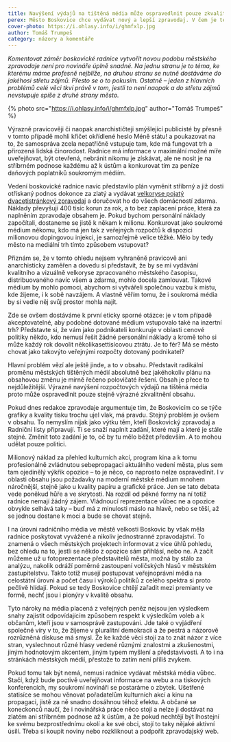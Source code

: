 ```yaml
---
title: Navýšení výdajů na tištěná média může ospravedlnit pouze zkvalitnění obsahu
perex: Město Boskovice chce vydávat nový a lepší zpravodaj. V čem je tento krok problematický?
cover-photo: https://i.ohlasy.info/i/ghmfxlp.jpg
author: Tomáš Trumpeš
category: názory a komentáře
---
```


*Komentovat záměr boskovické radnice vytvořit novou podobu městského zpravodaje není pro novináře úplně snadné. Na jednu stranu je to téma, ke kterému máme profesně nejblíže, na druhou stranu se nutně dostáváme do jakéhosi střetu zájmů. Přesto se o to pokusím. Ostatně – jeden z hlavních problémů celé věci tkví právě v tom, jestli to není naopak a do střetu zájmů nevstupuje spíše z druhé strany město.*

{% photo src="https://i.ohlasy.info/i/ghmfxlp.jpg" author="Tomáš Trumpeš" %}

Výrazně pravicověji či naopak anarchističteji smýšlející publicisté by přesně v tomto případě mohli křičet okřídlené heslo Méně státu! a poukazovat na to, že samospráva zcela nepatřičně vstupuje tam, kde má fungovat trh a přirozená lidská činorodost. Radnice má informace v maximální možné míře uveřejňovat, být otevřená, nebránit nikomu je získávat, ale ne nosit je na stříbrném podnose každému až k ústům a konkurovat tím za peníze daňových poplatníků soukromým médiím.

Vedení boskovické radnice navíc představilo plán vyměnit stříbrný a již dosti otřískaný podnos dokonce za zlatý a vydávat [velkoryse pojatý dvacetistránkový zpravodaj](http://www.ohlasy.info/clanky/2017/07/novy-zpravodaj.html) a doručovat ho do všech domácností zdarma. Náklady převyšují 400 tisíc korun za rok, a to bez zaplacení práce, která za naplněním zpravodaje obsahem je. Pokud bychom personální náklady započítali, dostaneme se jistě k někam k milionu. Konkurovat jako soukromé médium někomu, kdo má jen tak z veřejných rozpočtů k dispozici milionovou dopingovou injekci, je samozřejmě velice těžké. Mělo by tedy město na mediální trh tímto způsobem vstupovat?

Přiznám se, že v tomto ohledu nejsem vyhraněně pravicově ani anarchisticky zaměřen a dovedu si představit, že by se mi vydávání kvalitního a vizuálně velkoryse zpracovaného městského časopisu, distribuovaného navíc všem a zdarma, mohlo docela zamlouvat. Takové médium by mohlo pomoci, abychom si vytvářeli společnou vazbu k místu, kde žijeme, i k sobě navzájem. A vlastně věřím tomu, že i soukromá média by si vedle něj svůj prostor mohla najít.

Zde se ovšem dostáváme k první eticky sporné otázce: je v tom případě akceptovatelné, aby podobné dotované médium vstupovalo také na inzertní trh? Představte si, že vám jako podnikateli konkuruje v oblasti cenové politiky někdo, kdo nemusí řešit žádné personální náklady a kromě toho si může každý rok dovolit několikasettisícovou ztrátu. Je to fér? Má se město chovat jako takovýto veřejnými rozpočty dotovaný podnikatel?

Hlavní problém vězí ale ještě jinde, a to v obsahu. Představit radikální proměnu městských tištěných médií absolutně bez jakéhokoliv plánu na obsahovou změnu je mírně řečeno polovičaté řešení. Obsah je přece to nejdůležitější. Výrazné navýšení rozpočtových výdajů na tištěná média proto může ospravedlnit pouze stejně výrazné zkvalitnění obsahu.

Pokud dnes redakce zpravodaje argumentuje tím, že Boskovicím co se týče grafiky a kvality tisku trochu ujel vlak, má pravdu. Stejný problém je ovšem v  obsahu. To nemyslím nijak jako výtku těm, kteří Boskovický zpravodaj a Radniční listy připravují. Ti se snaží naplnit zadání, které mají a které je stále stejné. Změnit toto zadání je to, oč by tu mělo běžet především. A to mohou udělat pouze politici.

Milionový náklad za přehled kulturních akcí, program kina a k tomu profesionálně zvládnutou sebepropagaci aktuálního vedení města, plus sem tam ojedinělý výkřik opozice – to je něco, co naprosto nelze ospravedlnit. I v oblasti obsahu jsou požadavky na moderní městské médium mnohem náročnější, stejně jako u kvality papíru a grafické práce. Jen se tato debata vede poněkud hůře a ve skrytosti. Na rozdíl od pěkné formy na ní totiž radnice nemají žádný zájem. Vládnoucí reprezentace vůbec ne a opozice obvykle selhává taky – buď má z minulosti máslo na hlavě, nebo se těší, až se jednou dostane k moci a bude se chovat stejně.

I na úrovni radničního média ve městě velkosti Boskovic by však měla radnice poskytovat vyvážené a nikoliv jednostranné zpravodajství. To znamená o všech městských projektech informovat z více úhlů pohledu, bez ohledu na to, jestli se někdo z opozice sám přihlásí, nebo ne. A začít můžeme už u fotoprezentace představitelů města, možná by stálo za analýzu, nakolik odráží poměrné zastoupení voličských hlasů v městském zastupitelstvu. Takto totiž musejí postupovat veřejnoprávní média na celostátní úrovni a počet času i výroků politiků z celého spektra si proto pečlivě hlídají. Pokud se tedy Boskovice chtějí zařadit mezi premianty ve formě, nechť jsou i pionýry v kvalitě obsahu.

Tyto nároky na média placená z veřejných peněz nejsou jen výsledkem snahy zajistit odpovídajícím způsobem respekt k výsledkům voleb a k občanům, kteří jsou v samosprávě zastupováni. Jde také o vyjádření společné víry v to, že žijeme v pluralitní demokracii a že pestrá a názorově rozrůzněná diskuse má smysl. Že ke každé věci stojí za to znát názor z více stran, vyslechnout různé hlasy vedené různými znalostmi a zkušenostmi, jiným hodnotovým akcentem, jiným typem myšlení a představivosti. A to i na stránkách městských médií, přestože to zatím není příliš zvykem.

Pokud tomu tak být nemá, nemusí radnice vydávat městská média vůbec. Stačí, když bude poctivě uveřejňovat informace na webu a na tiskových konferencích, my soukromí novináři se postaráme o zbytek. Ušetřené statisíce se mohou věnovat pořadatelům kulturních akcí a kinu na propagaci, jistě za ně snadno dosáhnou téhož efektu. A občané se koneckonců naučí, že i novinářská práce něco stojí a nelze ji dostávat na zlatém ani stříbrném podnose až k ústům, a že pokud nechtějí být lhostejní ke svému bezprostřednímu okolí a ke své obci, stojí to taky nějaké aktivní úsilí. Třeba si koupit noviny nebo rozkliknout a podpořit zpravodajský web.
